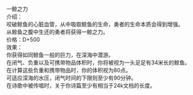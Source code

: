 <title>一鲸之力</title>
<meta name="GENERATOR" content="WinCHM">
<meta http-equiv="Content-Type" content="text/html; charset=gb2312">
<br>一鲸之力
<br>介绍：
<br>       咬破鲸鱼的心脏血管，从中吸取鲸鱼的生命，勇者的生命本质会得到增强。
<br>       从鲸鱼之腹中生还的勇者将获得一鲸之力。
<br>价格：D+500
<br>效果：
<br>      你获得如同鲸鱼一般的巨力，在深海中潜游。
<br>      在闭气、负重以及可携带物品体积时，你将被视为一头足足有34米长的鲸鱼。
<br>      在计算这些负重和携带物品时，你的体积视为80点。
<br>       可适应深海的水压，闭气时间的下限则至少有90分钟。
<br>       在诗歌中被传唱时，关于你诗篇至少有相当于24k文档的长度。
<br>